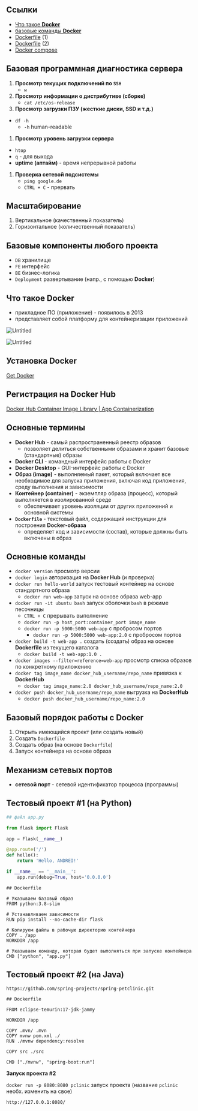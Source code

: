 ## Ссылки

- [Что такое **Docker**](https://ru.wikipedia.org/wiki/Docker)
- [базовые команды **Docker**](https://www.edureka.co/blog/docker-commands/)
- [Dockerfile](https://docs.docker.com/engine/reference/builder/) (1)
- [Dockerfile](https://docs.docker.com/develop/develop-images/dockerfile_best-practices/) (2)
- [Docker compose](https://www.simplilearn.com/tutorials/docker-tutorial/docker-compose)

## Базовая программная диагностика сервера

1. **Просмотр текущих подключений по `SSH`**
    - `w`
2. **Просмотр информации о дистрибутиве (сборке)**
    - `cat /etc/os-release`
3. **Просмотр загрузки ПЗУ (жесткие диски, SSD и т.д.)**
- `df -h`
    - `-h` human-readable
1. **Просмотр уровень загрузки сервера**
- `htop`
- `q` - для выхода
- **uptime (аптайм)** - время непрерывной работы
1. **Проверка сетевой подсистемы**
    - `ping google.de`
    - `CTRL + C` - прервать

## Масштабирование

1. Вертикальное (качественный показатель)
2. Горизонтальное (количественный показатель)

## Базовые компоненты любого проекта

- `DB` хранилище
- `FE` интерфейс
- `BE` бизнес-логика
- `Deployment` развертывание (напр., с помощью **Docker**)

## Что такое Docker

- прикладное ПО  (приложение) - появилось в 2013
- представляет собой платформу для контейнеризации приложений

![Untitled](https://prod-files-secure.s3.us-west-2.amazonaws.com/95d3eea4-bdd9-4866-805a-55b03d066b78/80cf1e94-f9fb-44dc-b651-7b41cffa3398/Untitled.png)

![Untitled](https://prod-files-secure.s3.us-west-2.amazonaws.com/95d3eea4-bdd9-4866-805a-55b03d066b78/d0eb580d-0716-4aaa-a48e-69f89da2185c/Untitled.png)

## Установка Docker

[Get Docker](https://docs.docker.com/get-docker/)

## Регистрация на Docker Hub

[Docker Hub Container Image Library | App Containerization](https://hub.docker.com/)

## Основные термины

- **Docker Hub** - самый распространенный реестр образов
    - позволяет делиться собственными образами и хранит базовые (стандартные) образы
- **Docker CLI** - командный интерфейс работы с Docker
- **Docker Desktop** - GUI-интерфейс работы с Docker
- **Образ (image)** - выполняемый пакет, который включает все необходимое для запуска приложения, включая код приложения, среду выполнения и зависимости
- **Контейнер (container)** - экземпляр образа (процесс), который выполняется в изолированной среде
    - обеспечивает уровень изоляции от других приложений и основной системы
- **`Dockerfile`** - текстовый файл, содержащий инструкции для построения **Docker-образа**
    - определяет код и зависимости (состав), которые должны быть включены в образ

## Основные команды

- `docker version` просмотр версии
- `docker login` авторизация на **Docker Hub** (и проверка)
- `docker run hello-world` запуск тестовый контейнер на основе стандартного образа
    - `docker run web-app` запуск на основе образа web-app
- `docker run -it ubuntu bash` запуск оболочки `bash` в режиме песочницы
    - `CTRL + C` прерывать выполнение
    - `docker run -p host_port:container_port image_name`
    - `docker run -p 5000:5000 web-app` с пробросом портов
        - `docker run -p 5000:5000 web-app:2.0` с пробросом портов
- `docker build -t web-app .` создать (создать) образ на основе **Dockerfile** из текущего каталога
    - `docker build -t web-app:1.0 .`
- `docker images --filter=reference=web-app` просмотр списка образов по конкретному приложению
- `docker tag image_name docker_hub_username/repo_name` привязка к **DockerHub**
    - `docker tag image_name:2.0 docker_hub_username/repo_name:2.0`
- `docker push docker_hub_username/repo_name` выгрузка на **DockerHub**
    - `docker push docker_hub_username/repo_name:2.0`

## Базовый порядок работы с Docker

1. Открыть имеющийся проект (или создать новый)
2. Создать `Dockerfile`
3. Создать образ (на основе `Dockerfile`)
4. Запуск контейнера на основе образа

## Механизм сетевых портов

- **сетевой порт** - сетевой идентификатор процесса (программы)

## Тестовый проект #1 (на Python)

```python
## файл app.py

from flask import Flask

app = Flask(__name__)

@app.route('/')
def hello():
    return 'Hello, ANDREI!'

if __name__ == '__main__':
    app.run(debug=True, host='0.0.0.0')
```

```docker
## Dockerfile

# Указываем базовый образ
FROM python:3.8-slim

# Устанавливаем зависимости
RUN pip install --no-cache-dir flask

# Копируем файлы в рабочую директорию контейнера
COPY . /app
WORKDIR /app

# Указываем команду, которая будет выполняться при запуске контейнера
CMD ["python", "app.py"]
```

## Тестовый проект #2 (на Java)

```docker
https://github.com/spring-projects/spring-petclinic.git
```

```docker
## Dockerfile

FROM eclipse-temurin:17-jdk-jammy

WORKDIR /app

COPY .mvn/ .mvn
COPY mvnw pom.xml ./
RUN ./mvnw dependency:resolve

COPY src ./src

CMD ["./mvnw", "spring-boot:run"]
```

**Запуск проекта #2**

`docker run -p 8080:8080 pclinic` запуск проекта (название `pclinic` необх. изменить на свое)

```docker
http://127.0.0.1:8080/
```